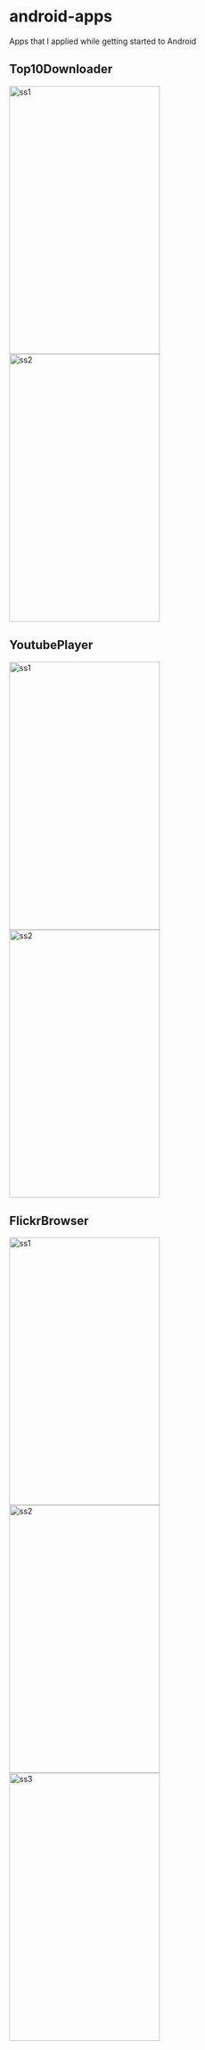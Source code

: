 # android-apps
Apps that I applied while getting started to Android

## Top10Downloader

<img src="https://image.ibb.co/jmSLR6/Screenshot_1517266997.png" alt="ss1" width="270px" height="480px"> <img src="https://image.ibb.co/j4C9KR/Screenshot_1517268091.png" alt="ss2" width="270px" height="480px">

## YoutubePlayer

<img src="https://image.ibb.co/kfkcw6/s2.png" alt="ss1" width="270px" height="480px"> <img src="https://image.ibb.co/g60XUR/s1.png" alt="ss2" width="270px" height="480px">

## FlickrBrowser

<img src="https://image.ibb.co/fotS4d/Screenshot_1529500644.png" alt="ss1" width="270px" height="480px"> <img src="https://image.ibb.co/ekOS4d/Screenshot_1529500535.png" alt="ss2" width="270px" height="480px"> <img src="https://image.ibb.co/hQDoAJ/Screenshot_1529500540.png" alt="ss3" width="270px" height="480px">
